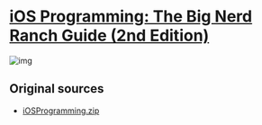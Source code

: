 # [iOS Programming: The Big Nerd Ranch Guide (2nd Edition)](https://www.amazon.com/dp/0321773772/ref=as_li_tf_til?tag=devzinfo-20&camp=0&creative=0&linkCode=as1&creativeASIN=0321773772&adid=08E8EKKJW5VB2M9B7M6G&)

![img](http://ecx.images-amazon.com/images/I/412zhvqyIXL._BO2,204,203,200_PIsitb-sticker-arrow-click,TopRight,35,-76_AA300_SH20_OU01_.jpg)

## Original sources

- [iOSProgramming.zip](http://www.bignerdranch.com/solutions/iOSProgramming.zip)

